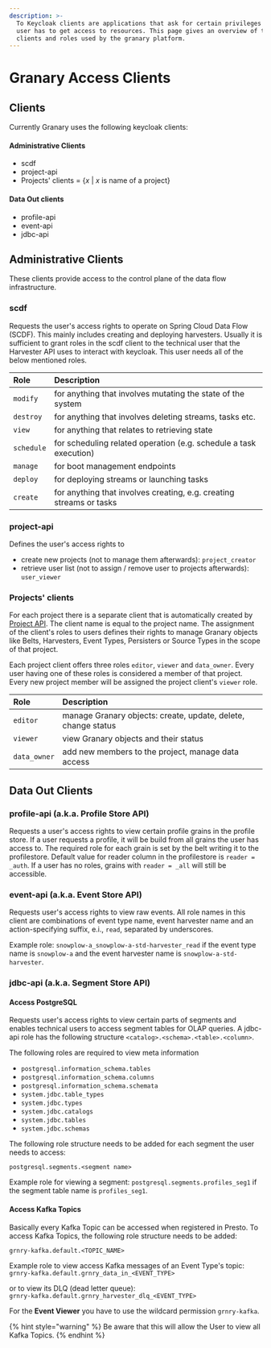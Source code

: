 ```yaml
---
description: >-
  To Keycloak clients are applications that ask for certain privileges (roles) a
  user has to get access to resources. This page gives an overview of the
  clients and roles used by the granary platform.
---
```


# Granary Access Clients

## Clients

Currently Granary uses the following keycloak clients:

#### Administrative Clients

* scdf
* project-api
* Projects' clients = {_x_ \| _x_ is name of a project}

#### Data Out clients

* profile-api
* event-api
* jdbc-api

## Administrative Clients

These clients provide access to the control plane of the data flow infrastructure.

### scdf

Requests the user's access rights to operate on Spring Cloud Data Flow \(SCDF\). This mainly includes creating and deploying harvesters. Usually it is sufficient to grant roles in the scdf client to the technical user that the Harvester API uses to interact with keycloak. This user needs all of the below mentioned roles.

| Role | Description |
| :--- | :--- |
| `modify` | for anything that involves mutating the state of the system |
| `destroy` | for anything that involves deleting streams, tasks etc. |
| `view` | for anything that relates to retrieving state |
| `schedule` | for scheduling related operation \(e.g. schedule a task execution\) |
| `manage` | for boot management endpoints |
| `deploy` | for deploying streams or launching tasks |
| `create` | for anything that involves creating, e.g. creating streams or tasks |

### project-api

Defines the user's access rights to 

* create new projects \(not to manage them afterwards\): `project_creator`
* retrieve user list \(not to assign / remove user to projects afterwards\): `user_viewer`

### Projects' clients

For each project there is a separate client that is automatically created by [Project API](../../developer-reference/api-reference/project-api.md#create-project). The client name is equal to the project name. The assignment of the client's roles to users defines their rights to manage Granary objects like Belts, Harvesters, Event Types, Persisters or Source Types in the scope of that project.

Each project client offers three roles `editor`, `viewer` and `data_owner`. Every user having one of these roles is considered a member of that project. Every new project member will be assigned the project client's `viewer` role.

| Role | Description |
| :--- | :--- |
| `editor` | manage Granary objects: create, update, delete, change status |
| `viewer` | view Granary objects and their status |
| `data_owner` | add new members to the project, manage data access |

## Data Out Clients

### profile-api \(a.k.a. Profile Store API\)

Requests a user's access rights to view certain profile grains in the profile store. If a user requests a profile, it will be build from all grains the user has access to. The required role for each grain is set by the belt writing it to the profilestore. Default value for reader column in the profilestore is `reader = _auth`. If a user has no roles, grains with `reader = _all` will still be accessible.

### event-api \(a.k.a. Event Store API\)

Requests user's access rights to view raw events. All role names in this client are combinations of event type name, event harvester name and an action-specifying suffix, e.i., `read`, separated by underscores.

Example role: `snowplow-a_snowplow-a-std-harvester_read` if the event type name is `snowplow-a` and the event harvester name is `snowplow-a-std-harvester`. 

### jdbc-api \(a.k.a. Segment Store API\)

#### Access PostgreSQL

Requests user's access rights to view certain parts of segments and enables technical users to access segment tables for OLAP queries. A jdbc-api role has the following structure  `<catalog>.<schema>.<table>.<column>`.

The following roles are required to view meta information

* `postgresql.information_schema.tables`
* `postgresql.information_schema.columns`
* `postgresql.information_schema.schemata`
* `system.jdbc.table_types`
* `system.jdbc.types`
* `system.jdbc.catalogs`
* `system.jdbc.tables`
* `system.jdbc.schemas`

The following role structure needs to be added for each segment the user needs to access:

`postgresql.segments.<segment name>`

Example role for viewing a segment: `postgresql.segments.profiles_seg1` if the segment table name is `profiles_seg1`.

#### Access Kafka Topics

Basically every Kafka Topic can be accessed when registered in Presto. To access Kafka Topics, the following role structure needs to be added:

`grnry-kafka.default.<TOPIC_NAME>`

Example role to view access Kafka messages of an Event Type's topic:   
`grnry-kafka.default.grnry_data_in_<EVENT_TYPE>`

or to view its DLQ \(dead letter queue\):  
`grnry-kafka.default.grnry_harvester_dlq_<EVENT_TYPE>`

For the **Event Viewer** you have to use the wildcard permission `grnry-kafka`.

{% hint style="warning" %}
Be aware that this will allow the User to view all Kafka Topics.
{% endhint %}


